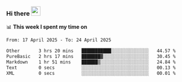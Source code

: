 ### Hi there <a href="https://www.gautamkrishnar.com/"><img src="https://media.giphy.com/media/hvRJCLFzcasrR4ia7z/giphy.gif" width="25px"></a>

📊 **This week I spent my time on**

<!--START_SECTION:waka-->

```txt
From: 17 April 2025 - To: 24 April 2025

Other       3 hrs 20 mins   ███████████░░░░░░░░░░░░░░   44.57 %
PureBasic   2 hrs 17 mins   ███████▓░░░░░░░░░░░░░░░░░   30.45 %
Markdown    1 hr 51 mins    ██████▒░░░░░░░░░░░░░░░░░░   24.84 %
Text        0 secs          ░░░░░░░░░░░░░░░░░░░░░░░░░   00.13 %
XML         0 secs          ░░░░░░░░░░░░░░░░░░░░░░░░░   00.01 %
```

<!--END_SECTION:waka-->
